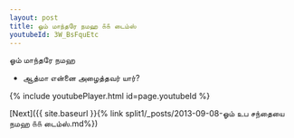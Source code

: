```yaml
---
layout: post
title: ஓம் மாந்தரே நமஹ ௧௧ டைம்ஸ்
youtubeId: 3W_BsFquEtc
---
```

 
 
 ஓம் மாந்தரே நமஹ  
 
 -  ஆத்மா என்னை அழைத்தவர் யார்? 
 
  
 
  
 
 
 
 
 
 


{% include youtubePlayer.html id=page.youtubeId %}
 
[Next]({{ site.baseurl }}{% link  split1/_posts/2013-09-08-ஓம் உப சந்தையை நமஹ ௧௧ டைம்ஸ்.md%})
 
